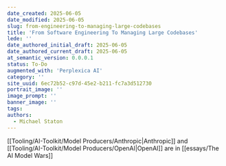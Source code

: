 ```yaml
---
date_created: 2025-06-05
date_modified: 2025-06-05
slug: from-engineering-to-managing-large-codebases
title: 'From Software Engineering To Managing Large Codebases'
lede: ''
date_authored_initial_draft: 2025-06-05
date_authored_current_draft: 2025-06-05
at_semantic_version: 0.0.0.1
status: To-Do
augmented_with: 'Perplexica AI'
category: ''
site_uuid: 6ec72b52-c97d-45e2-b211-fc7a3d512730
portrait_image: ''
image_prompt: ''
banner_image: ''
tags:
authors:
  - Michael Staton
---
```


[[Tooling/AI-Toolkit/Model Producers/Anthropic|Anthropic]] and [[Tooling/AI-Toolkit/Model Producers/OpenAI|OpenAI]] are in [[essays/The AI Model Wars]]

